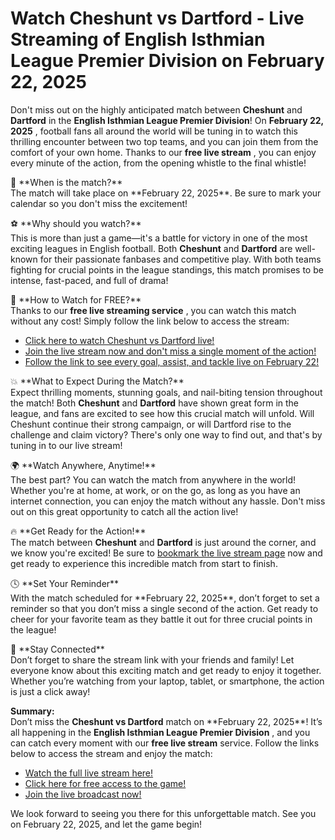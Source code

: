 # Watch Cheshunt vs Dartford - Live Streaming of English Isthmian League Premier Division on February 22, 2025

Don't miss out on the highly anticipated match between **Cheshunt** and **Dartford** in the **English Isthmian League Premier Division**! On **February 22, 2025** , football fans all around the world will be tuning in to watch this thrilling encounter between two top teams, and you can join them from the comfort of your own home. Thanks to our **free live stream** , you can enjoy every minute of the action, from the opening whistle to the final whistle!

🔴 \*\*When is the match?\*\*  
The match will take place on \*\*February 22, 2025\*\*. Be sure to mark your calendar so you don't miss the excitement!

⚽ \*\*Why should you watch?\*\*  
This is more than just a game—it's a battle for victory in one of the most exciting leagues in English football. Both **Cheshunt** and **Dartford** are well-known for their passionate fanbases and competitive play. With both teams fighting for crucial points in the league standings, this match promises to be intense, fast-paced, and full of drama!

🎥 \*\*How to Watch for FREE?\*\*  
Thanks to our **free live streaming service** , you can watch this match without any cost! Simply follow the link below to access the stream:

- [Click here to watch Cheshunt vs Dartford live!](https://tinyurl.com/livestreamfreeo?st=Cheshunt+vs+Dartford&si=gh)
- [Join the live stream now and don't miss a single moment of the action!](https://tinyurl.com/livestreamfreeo?st=Cheshunt+vs+Dartford&si=gh)
- [Follow the link to see every goal, assist, and tackle live on February 22!](https://tinyurl.com/livestreamfreeo?st=Cheshunt+vs+Dartford&si=gh)

💥 \*\*What to Expect During the Match?\*\*  
Expect thrilling moments, stunning goals, and nail-biting tension throughout the match! Both **Cheshunt** and **Dartford** have shown great form in the league, and fans are excited to see how this crucial match will unfold. Will Cheshunt continue their strong campaign, or will Dartford rise to the challenge and claim victory? There's only one way to find out, and that's by tuning in to our live stream!

🌍 \*\*Watch Anywhere, Anytime!\*\*  
The best part? You can watch the match from anywhere in the world! Whether you're at home, at work, or on the go, as long as you have an internet connection, you can enjoy the match without any hassle. Don't miss out on this great opportunity to catch all the action live!

🔥 \*\*Get Ready for the Action!\*\*  
The match between **Cheshunt** and **Dartford** is just around the corner, and we know you're excited! Be sure to [bookmark the live stream page](https://tinyurl.com/livestreamfreeo?st=Cheshunt+vs+Dartford&si=gh) now and get ready to experience this incredible match from start to finish.

🕓 \*\*Set Your Reminder\*\*  
With the match scheduled for \*\*February 22, 2025\*\*, don’t forget to set a reminder so that you don’t miss a single second of the action. Get ready to cheer for your favorite team as they battle it out for three crucial points in the league!

📱 \*\*Stay Connected\*\*  
Don’t forget to share the stream link with your friends and family! Let everyone know about this exciting match and get ready to enjoy it together. Whether you’re watching from your laptop, tablet, or smartphone, the action is just a click away!

**Summary:**  
Don’t miss the **Cheshunt vs Dartford** match on \*\*February 22, 2025\*\*! It’s all happening in the **English Isthmian League Premier Division** , and you can catch every moment with our **free live stream** service. Follow the links below to access the stream and enjoy the match:

- [Watch the full live stream here!](https://tinyurl.com/livestreamfreeo?st=Cheshunt+vs+Dartford&si=gh)
- [Click here for free access to the game!](https://tinyurl.com/livestreamfreeo?st=Cheshunt+vs+Dartford&si=gh)
- [Join the live broadcast now!](https://tinyurl.com/livestreamfreeo?st=Cheshunt+vs+Dartford&si=gh)

We look forward to seeing you there for this unforgettable match. See you on February 22, 2025, and let the game begin!
